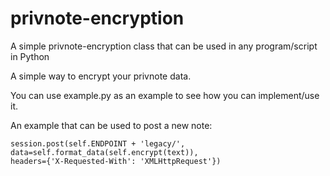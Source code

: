 # privnote-encryption
A simple privnote-encryption class that can be used in any program/script in Python

A simple way to encrypt your privnote data. 

You can use example.py as an example to see how you can implement/use it. 

An example that can be used to post a new note: 

```
session.post(self.ENDPOINT + 'legacy/',
data=self.format_data(self.encrypt(text)),
headers={'X-Requested-With': 'XMLHttpRequest'})
```
